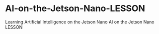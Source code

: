 # AI-on-the-Jetson-Nano-LESSON
Learning Artificial Intelligence on the Jetson Nano   AI on the Jetson Nano LESSON
